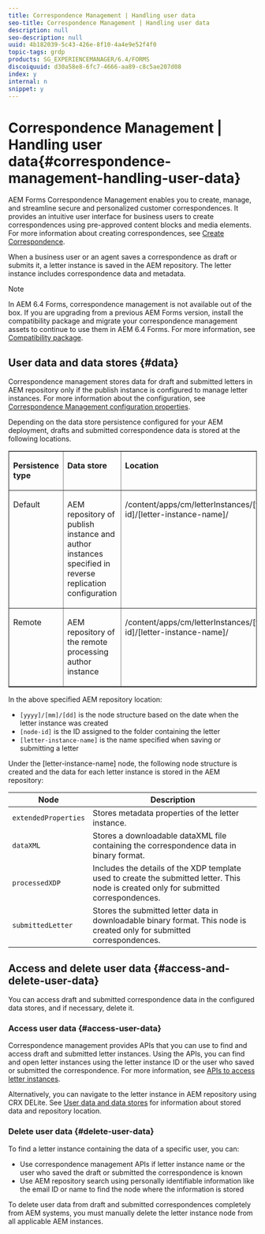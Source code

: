 ```yaml
---
title: Correspondence Management | Handling user data
seo-title: Correspondence Management | Handling user data
description: null
seo-description: null
uuid: 4b182039-5c43-426e-8f10-4a4e9e52f4f0
topic-tags: grdp
products: SG_EXPERIENCEMANAGER/6.4/FORMS
discoiquuid: d30a58e8-6fc7-4666-aa89-c8c5ae207d08
index: y
internal: n
snippet: y
---
```


# Correspondence Management | Handling user data{#correspondence-management-handling-user-data}

AEM Forms Correspondence Management enables you to create, manage, and streamline secure and personalized customer correspondences. It provides an intuitive user interface for business users to create correspondences using pre-approved content blocks and media elements. For more information about creating correspondences, see [Create Correspondence](../../forms/using/create-correspondence.md).

When a business user or an agent saves a correspondence as draft or submits it, a letter instance is saved in the AEM repository. The letter instance includes correspondence data and metadata.

>[!NOTE]
>
>In AEM 6.4 Forms, correspondence management is not available out of the box. If you are upgrading from a previous AEM Forms version, install the compatibility package and migrate your correspondence management assets to continue to use them in AEM 6.4 Forms. For more information, see [Compatibility package](../../forms/using/compatibility-package.md).

## User data and data stores {#data}

Correspondence management stores data for draft and submitted letters in AEM repository only if the publish instance is configured to manage letter instances. For more information about the configuration, see [Correspondence Management configuration properties](../../forms/using/cm-configuration-properties.md).

Depending on the data store persistence configured for your AEM deployment, drafts and submitted correspondence data is stored at the following locations.

<table border="1" cellpadding="0" cellspacing="0"> 
 <tbody>
  <tr>
   <td valign="top" width="98"><p><strong>Persistence type</strong></p> </td> 
   <td valign="top" width="315"><p><strong>Data store</strong></p> </td> 
   <td valign="top" width="234"><p><strong>Location</strong></p> </td> 
  </tr>
  <tr>
   <td valign="top" width="98"><p>Default</p> </td> 
   <td valign="top" width="315"><p>AEM repository of publish instance and author instances specified in reverse replication configuration</p> </td> 
   <td valign="top" width="234"><p><span class="code">/content/apps/cm/letterInstances/[yyyy]/[mm]/[dd]/[node-id]/[letter-instance-name]/</span><br /> </p> </td> 
  </tr>
  <tr>
   <td valign="top" width="98"><p>Remote</p> </td> 
   <td valign="top" width="315"><p>AEM repository of the remote processing author instance</p> </td> 
   <td valign="top" width="234"><p><span class="code">/content/apps/cm/letterInstances/[yyyy]/[mm]/[dd]/[node-id]/[letter-instance-name]/</span></p> </td> 
  </tr>
 </tbody>
</table>

In the above specified AEM repository location:

* `[yyyy]/[mm]/[dd]` is the node structure based on the date when the letter instance was created
* `[node-id]` is the ID assigned to the folder containing the letter
* `[letter-instance-name]` is the name specified when saving or submitting a letter

Under the [letter-instance-name] node, the following node structure is created and the data for each letter instance is stored in the AEM repository:

| Node |Description |
|---|---|
| `extendedProperties` |Stores metadata properties of the letter instance. |
| `dataXML` |Stores a downloadable dataXML file containing the correspondence data in binary format. |
| `processedXDP` |Includes the details of the XDP template used to create the submitted letter. This node is created only for submitted correspondences. |
| `submittedLetter` |Stores the submitted letter data in downloadable binary format. This node is created only for submitted correspondences. |

## Access and delete user data {#access-and-delete-user-data}

You can access draft and submitted correspondence data in the configured data stores, and if necessary, delete it.

### Access user data {#access-user-data}

Correspondence management provides APIs that you can use to find and access draft and submitted letter instances. Using the APIs, you can find and open letter instances using the letter instance ID or the user who saved or submitted the correspondence. For more information, see [APIs to access letter instances](../../forms/using/cm-apis-to-access-letter-instances.md).

Alternatively, you can navigate to the letter instance in AEM repository using CRX DELite. See [User data and data stores](/forms/using/correspondence-management-handling-user-data.html?cq_ck=1521445862743#data) for information about stored data and repository location.

### Delete user data {#delete-user-data}

To find a letter instance containing the data of a specific user, you can:

* Use correspondence management APIs if letter instance name or the user who saved the draft or submitted the correspondence is known
* Use AEM repository search using personally identifiable information like the email ID or name to find the node where the information is stored

To delete user data from draft and submitted correspondences completely from AEM systems, you must manually delete the letter instance node from all applicable AEM instances.
